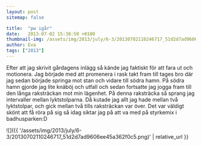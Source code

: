 ```yaml
---
layout: post
sitemap: false

title:  "pw igår"
date:   2013-07-02 15:38:50 +0100
thumbnail-img: /assets/img/2013/july/6-3/20130702110246717_51d2d7ad9606ee45a362f0c5.png
author: Eva
tags: ["2013"]
---
```


Efter att jag skrivit gårdagens inlägg så kände jag faktiskt för att fara ut och motionera. Jag började med att promenera i rask takt fram till tages bro där jag sedan började springa mot stan och vidare till södra hamn. På södra hamn gjorde jag lite knäböj och utfall och sedan fortsatte jag jogga fram till den långa raksträckan mot min lägenhet.  På denna raksträcka så sprang jag intervaller mellan lyktstolparna. Då kutade jag allt jag hade mellan två lyktstolpar,  och gick mellan två tills raksträckan var över. Det var väldigt skönt att få röra på sig så idag siktar jag på att va med på styrkemix i badhusparken:D

![]({{ '/assets/img/2013/july/6-3/20130702110246717_51d2d7ad9606ee45a362f0c5.png)'  | relative_url }}

